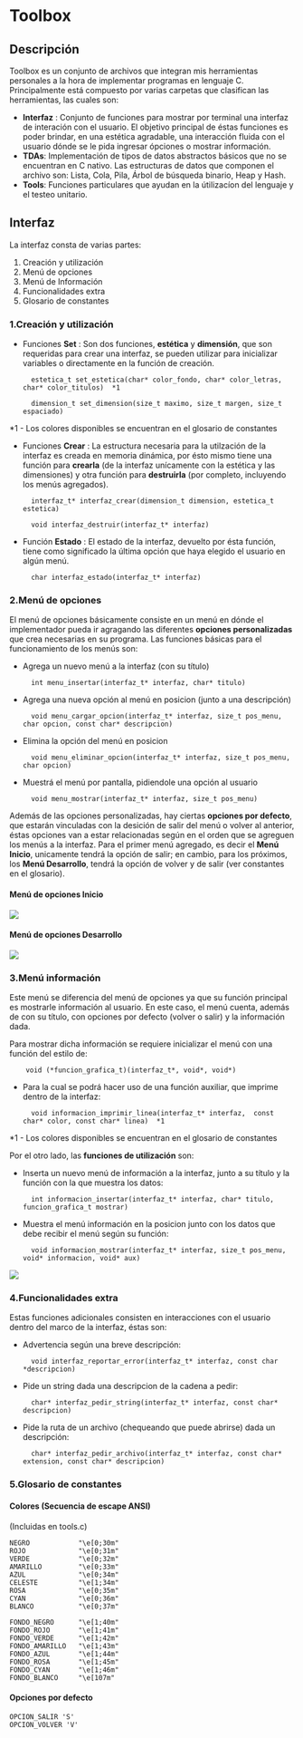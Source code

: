 Toolbox
=============

## Descripción 

Toolbox es un conjunto de archivos que integran mis herramientas personales a la hora de implementar programas en lenguaje C.
Principalmente está compuesto por varias carpetas que clasifican las herramientas, las cuales son:
- **Interfaz** : Conjunto de funciones para mostrar por terminal una interfaz de interación con el usuario. El objetivo principal de éstas funciones es poder brindar, en una estética agradable, una interacción fluida con el usuario dónde se le pida ingresar ópciones o mostrar información.
- **TDAs**: Implementación de tipos de datos abstractos básicos que no se encuentran en C nativo. Las estructuras de datos que componen el archivo son: Lista, Cola, Pila, Árbol de búsqueda binario, Heap y Hash.
- **Tools**: Funciones particulares que ayudan en la útilizacíon del lenguaje y el testeo unitario.

## Interfaz

La interfaz consta de varias partes:
1. Creación y utilización 
2. Menú de opciones
3. Menú de Información
4. Funcionalidades extra
5. Glosario de constantes

### 1.Creación y utilización

- Funciones **Set** : Son dos funciones, **estética** y **dimensión**, que son requeridas para crear una interfaz, se pueden utilizar para inicializar variables o directamente en la función de creación.

        estetica_t set_estetica(char* color_fondo, char* color_letras, char* color_titulos)  *1
    
        dimension_t set_dimension(size_t maximo, size_t margen, size_t espaciado)

*1 - Los colores disponibles se encuentran en el glosario de constantes

- Funciones **Crear** : La estructura necesaria para la utilzación de la interfaz es creada en memoria dinámica, por ésto mismo tiene una función para **crearla** (de la interfaz unícamente con la estética y las dimensiones) y otra función para **destruirla** (por completo, incluyendo los menús agregados).

        interfaz_t* interfaz_crear(dimension_t dimension, estetica_t estetica)

        void interfaz_destruir(interfaz_t* interfaz)

- Función **Estado** : El estado de la interfaz, devuelto por ésta función, tiene como significado la última opción que haya elegido el usuario en algún menú.

        char interfaz_estado(interfaz_t* interfaz)

### 2.Menú de opciones

El menú de opciones básicamente consiste en un menú en dónde el implementador pueda ir agragando las diferentes **opciones personalizadas** que crea necesarias en su programa. Las funciones básicas para el funcionamiento de los menús son:

- Agrega un nuevo menú a la interfaz (con su título)

        int menu_insertar(interfaz_t* interfaz, char* titulo)

- Agrega una nueva opción al menú en posicion (junto a una descripción)
    
        void menu_cargar_opcion(interfaz_t* interfaz, size_t pos_menu, char opcion, const char* descripcion)

- Elimina la opción del menú en posicion

        void menu_eliminar_opcion(interfaz_t* interfaz, size_t pos_menu, char opcion)

- Muestrá el menú por pantalla, pidiendole una opción al usuario

        void menu_mostrar(interfaz_t* interfaz, size_t pos_menu)

Además de las opciones personalizadas, hay ciertas **opciones por defecto**, que estarán vinculadas con la desición de salir del menú o volver al anterior, éstas opciones van a estar relacionadas según en el orden que se agreguen los menús a la interfaz. Para el primer menú agregado, es decir el **Menú Inicio**, unicamente tendrá la opción de salir; en cambio, para los próximos, los **Menú Desarrollo**, tendrá la opción de volver y de salir (ver constantes en el glosario).

#### Menú de opciones Inicio
![](/screenshots/Menu_Inicio.png?raw=true)

#### Menú de opciones Desarrollo
![](/screenshots/Menu_Desarrollo.png?raw=true)

### 3.Menú información

Este menú se diferencia del menú de opciones ya que su función principal es mostrarle información al usuario. En este caso, el menú cuenta, además de con su título, con opciones por defecto (volver o salir) y la información dada. 

Para mostrar dicha información se requiere inicializar el menú con una función del estilo de: 

        void (*funcion_grafica_t)(interfaz_t*, void*, void*)

- Para la cual se podrá hacer uso de una función auxiliar, que imprime dentro de la interfaz:

        void informacion_imprimir_linea(interfaz_t* interfaz,  const char* color, const char* linea)  *1

*1 - Los colores disponibles se encuentran en el glosario de constantes

Por el otro lado, las **funciones de utilización** son:

- Inserta un nuevo menú de información a la interfaz, junto a su título y la función con la que muestra los datos:

        int informacion_insertar(interfaz_t* interfaz, char* titulo, funcion_grafica_t mostrar)
    
- Muestra el menú información en la posicion junto con los datos que debe recibir el menú según su función:

        void informacion_mostrar(interfaz_t* interfaz, size_t pos_menu, void* informacion, void* aux)

![](/screenshots/Menu_Información.png?raw=true)

### 4.Funcionalidades extra

Estas funciones adicionales consisten en interacciones con el usuario dentro del marco de la interfaz, éstas son:

- Advertencia según una breve descripción:

        void interfaz_reportar_error(interfaz_t* interfaz, const char *descripcion)

- Pide un string dada una descripcion de la cadena a pedir:

        char* interfaz_pedir_string(interfaz_t* interfaz, const char* descripcion)

- Pide la ruta de un archivo (chequeando que puede abrirse) dada un descripción:

        char* interfaz_pedir_archivo(interfaz_t* interfaz, const char* extension, const char* descripcion)

### 5.Glosario de constantes

#### Colores (Secuencia de escape ANSI)
(Incluidas en tools.c)

    NEGRO            "\e[0;30m"
    ROJO             "\e[0;31m"
    VERDE            "\e[0;32m"
    AMARILLO         "\e[0;33m"
    AZUL             "\e[0;34m"
    CELESTE          "\e[1;34m"
    ROSA             "\e[0;35m"
    CYAN             "\e[0;36m"
    BLANCO           "\e[0;37m"

    FONDO_NEGRO      "\e[1;40m"
    FONDO_ROJO       "\e[1;41m"
    FONDO_VERDE      "\e[1;42m"
    FONDO_AMARILLO   "\e[1;43m"
    FONDO_AZUL       "\e[1;44m"
    FONDO_ROSA       "\e[1;45m"
    FONDO_CYAN       "\e[1;46m"
    FONDO_BLANCO     "\e[107m"

#### Opciones por defecto

    OPCION_SALIR 'S'
    OPCION_VOLVER 'V'
